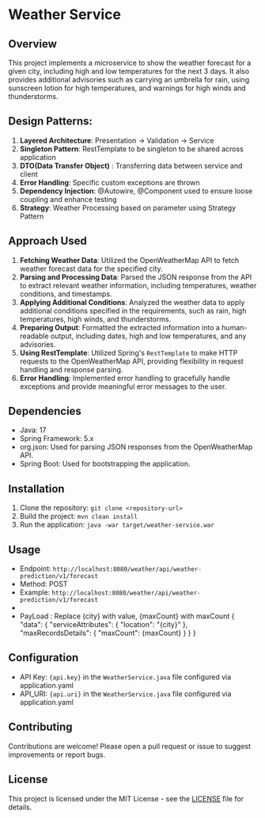 # Weather Service

## Overview
This project implements a microservice to show the weather forecast for a given city, including high and low temperatures for the next 3 days. It also provides additional advisories such as carrying an umbrella for rain, using sunscreen lotion for high temperatures, and warnings for high winds and thunderstorms.

## Design Patterns:
1. **Layered Architecture**: Presentation -> Validation -> Service
2. **Singleton Pattern**: RestTemplate to be singleton to be shared across application
3. **DTO(Data  Transfer Object)** : Transferring data between service and client
4. **Error Handling**: Specific custom exceptions are thrown
5. **Dependency Injection**: @Autowire, @Component used to ensure loose coupling and enhance testing
6. **Strategy**: Weather Processing based on parameter using Strategy Pattern
## Approach Used
1. **Fetching Weather Data**: Utilized the OpenWeatherMap API to fetch weather forecast data for the specified city.
2. **Parsing and Processing Data**: Parsed the JSON response from the API to extract relevant weather information, including temperatures, weather conditions, and timestamps.
3. **Applying Additional Conditions**: Analyzed the weather data to apply additional conditions specified in the requirements, such as rain, high temperatures, high winds, and thunderstorms.
4. **Preparing Output**: Formatted the extracted information into a human-readable output, including dates, high and low temperatures, and any advisories.
5. **Using RestTemplate**: Utilized Spring's `RestTemplate` to make HTTP requests to the OpenWeatherMap API, providing flexibility in request handling and response parsing.
6. **Error Handling**: Implemented error handling to gracefully handle exceptions and provide meaningful error messages to the user.

## Dependencies
- Java: 17
- Spring Framework: 5.x
- org.json: Used for parsing JSON responses from the OpenWeatherMap API.
- Spring Boot: Used for bootstrapping the application.

## Installation
1. Clone the repository: `git clone <repository-url>`
2. Build the project: `mvn clean install`
3. Run the application: `java -war target/weather-service.war`

## Usage
- Endpoint: `http://localhost:8080/weather/api/weather-prediction/v1/forecast`
- Method: POST 
- Example: `http://localhost:8080/weather/api/weather-prediction/v1/forecast`
- 
- PayLoad : Replace {city} with value, {maxCount} with maxCount
{
  "data": {
  "serviceAttributes": {
  "location": "{city}"
  },
  "maxRecordsDetails": {
  "maxCount": {maxCount}
  }
  }
  }

## Configuration
- API Key:  `{api.key}` in the `WeatherService.java` file  configured via application.yaml
- API_URI: `{api.uri}` in the `WeatherService.java` file configured via application.yaml

## Contributing
Contributions are welcome! Please open a pull request or issue to suggest improvements or report bugs.

## License
This project is licensed under the MIT License - see the [LICENSE](LICENSE) file for details.

